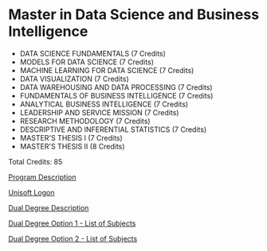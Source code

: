 
# Master in Data Science and Business Intelligence



* DATA SCIENCE FUNDAMENTALS (7 Credits)
* MODELS FOR DATA SCIENCE (7 Credits)
* MACHINE LEARNING FOR DATA SCIENCE (7 Credits)
* DATA VISUALIZATION (7 Credits)
* DATA WAREHOUSING AND DATA PROCESSING (7 Credits)
* FUNDAMENTALS OF BUSINESS INTELLIGENCE (7 Credits)
* ANALYTICAL BUSINESS INTELLIGENCE (7 Credits)
* LEADERSHIP AND SERVICE MISSION (7 Credits)
* RESEARCH METHODOLOGY (7 Credits)
* DESCRIPTIVE AND INFERENTIAL STATISTICS (7 Credits)
* MASTER'S THESIS I (7 Credits)
* MASTER'S THESIS II (8 Credits)


Total Credits: 85


[Program Description](https://upaep.mx/maestrias/vc-ciencia-de-datos-e-inteligencia-de-negocios?lang=en)

[Unisoft Logon](https://academico.upaep.mx/UnisoftV4/login/login.jsp)

[Dual Degree Description](https://www.upaep.mx/posgrados/internacionalizacion/oklahoma)

[Dual Degree Option 1 - List of Subjects](http://catalog.okstate.edu/graduate-college/masters-degrees/management-information-systems-ms/)

[Dual Degree Option 2 - List of Subjects](https://etm.okstate.edu/node/28)
